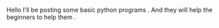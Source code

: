 Hello 
I'll be posting some basic python programs . And they will help the beginners to help them .
